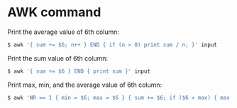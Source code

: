 # AWK command

Print the average value of 6th column:

```bash
$ awk '{ sum += $6; n++ } END { if (n > 0) print sum / n; }' input
```

Print the sum value of 6th column:

```bash
$ awk '{ sum += $6 } END { print sum }' input
```

Print max, min, and the average value of 6th column:

```bash
$ awk 'NR == 1 { min = $6; max = $6 } { sum += $6; if ($6 > max) { max = $6 }; if ($6 < min) { min = $6 }; } END { print max, min, sum / NR }' input 
```